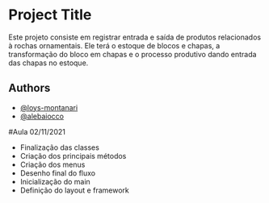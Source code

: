 
# Project Title

Este projeto consiste em registrar entrada e saída de produtos relacionados à rochas ornamentais. Ele terá o estoque de blocos e chapas, a transformação do bloco em chapas e o processo produtivo dando entrada das chapas no estoque.


## Authors

- [@loys-montanari](https://github.com/loys-montanari)
- [@alebaiocco](https://github.com/alebaiocco)


#Aula 02/11/2021

- Finalização das classes
- Criação dos principais métodos
- Criação dos menus
- Desenho final do fluxo
- Inicialização do main
- Definição do layout e framework
